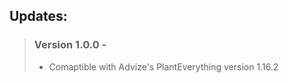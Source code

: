 <h2> Updates: </h2>

> ### Version 1.0.0 - 
> - Comaptible with Advize's PlantEverything version 1.16.2